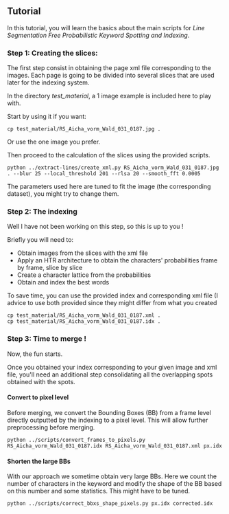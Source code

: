 ## Tutorial

In this tutorial, you will learn the basics about the main scripts for _Line Segmentation Free Probabilistic Keyword Spotting and Indexing_.

### **Step 1:** Creating the slices:

The first step consist in obtaining the page xml file corresponding to the images.
Each page is going to be divided into several slices that are used later for the indexing system.

In the directory _test_material_, a 1 image example is included here to play with.

Start by using it if you want:

```
cp test_material/RS_Aicha_vorm_Wald_031_0187.jpg .
```

Or use the one image you prefer.

Then proceed to the calculation of the slices using the provided scripts.

```
python ../extract-lines/create_xml.py RS_Aicha_vorm_Wald_031_0187.jpg . --blur 25 --local_threshold 201 --rlsa 20 --smooth_fft 0.0005
```

The parameters used here are tuned to fit the image (the corresponding dataset), you might try to change them.

### **Step 2:** The indexing

Well I have not been working on this step, so this is up to you !

Briefly you will need to:
* Obtain images from the slices with the xml file
* Apply an HTR architecture to obtain the characters' probabilities frame by frame, slice by slice
* Create a character lattice from the probabilities
* Obtain and index the best words

To save time, you can use the provided index and corresponding xml file (I advice to use both provided since they might differ from what you created

```
cp test_material/RS_Aicha_vorm_Wald_031_0187.xml .
cp test_material/RS_Aicha_vorm_Wald_031_0187.idx .
```

### **Step 3:** Time to merge !

Now, the fun starts.

Once you obtained your index corresponding to your given image and xml file, you'll need an additional step consolidating all the overlapping spots obtained with the spots.

#### Convert to pixel level

Before merging, we convert the Bounding Boxes (BB) from a frame level directly outputted by the indexing to a pixel level.
This will allow further preprocessing before merging.

```
python ../scripts/convert_frames_to_pixels.py RS_Aicha_vorm_Wald_031_0187.idx RS_Aicha_vorm_Wald_031_0187.xml px.idx
```

#### Shorten the large BBs

With our approach we sometime obtain very large BBs.
Here we count the number of characters in the keyword and modify the shape of the BB based on this number and some statistics.
This might have to be tuned.

```
python ../scripts/correct_bbxs_shape_pixels.py px.idx corrected.idx
```


